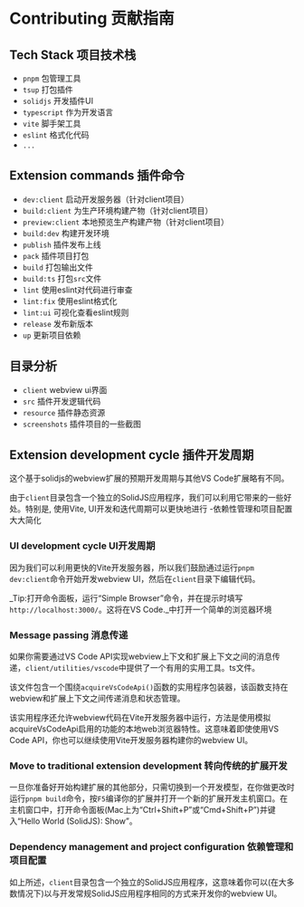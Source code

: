 # Contributing 贡献指南

## Tech Stack 项目技术栈

- `pnpm` 包管理工具
- `tsup` 打包插件
- `solidjs` 开发插件UI
- `typescript` 作为开发语言
- `vite` 脚手架工具
- `eslint` 格式化代码
- `...`

## Extension commands 插件命令

- `dev:client` 启动开发服务器（针对client项目）
- `build:client` 为生产环境构建产物（针对client项目）
- `preview:client` 本地预览生产构建产物（针对client项目）
- `build:dev` 构建开发环境
- `publish` 插件发布上线
- `pack` 插件项目打包
- `build` 打包输出文件
- `build:ts` 打包`src`文件
- `lint` 使用eslint对代码进行审查
- `lint:fix` 使用eslint格式化
- `lint:ui` 可视化查看eslint规则
- `release` 发布新版本
- `up` 更新项目依赖

## 目录分析

- `client` webview ui界面
- `src` 插件开发逻辑代码
- `resource` 插件静态资源
- `screenshots` 插件项目的一些截图

## Extension development cycle 插件开发周期

这个基于solidjs的webview扩展的预期开发周期与其他VS Code扩展略有不同。

由于`client`目录包含一个独立的SolidJS应用程序，我们可以利用它带来的一些好处。特别是,
使用Vite, UI开发和迭代周期可以更快地进行
-依赖性管理和项目配置大大简化

### UI development cycle UI开发周期

因为我们可以利用更快的Vite开发服务器，所以我们鼓励通过运行`pnpm dev:client`命令开始开发webview UI，然后在`client`目录下编辑代码。

_Tip:打开命令面板，运行“Simple Browser”命令，并在提示时填写`http://localhost:3000/`。这将在VS Code._中打开一个简单的浏览器环境

### Message passing 消息传递

如果你需要通过VS Code API实现webview上下文和扩展上下文之间的消息传递，`client/utilities/vscode`中提供了一个有用的实用工具。ts文件。

该文件包含一个围绕`acquireVsCodeApi()`函数的实用程序包装器，该函数支持在webview和扩展上下文之间传递消息和状态管理。

该实用程序还允许webview代码在Vite开发服务器中运行，方法是使用模拟acquireVsCodeApi启用的功能的本地web浏览器特性。这意味着即使使用VS Code API，你也可以继续使用Vite开发服务器构建你的webview UI。

### Move to traditional extension development 转向传统的扩展开发

一旦你准备好开始构建扩展的其他部分，只需切换到一个开发模型，在你做更改时运行`pnpm build`命令，按`F5`编译你的扩展并打开一个新的扩展开发主机窗口。在主机窗口中，打开命令面板(Mac上为“Ctrl+Shift+P”或“Cmd+Shift+P”)并键入“Hello World (SolidJS): Show”。

### Dependency management and project configuration 依赖管理和项目配置

如上所述，`client`目录包含一个独立的SolidJS应用程序，这意味着你可以(在大多数情况下)以与开发常规SolidJS应用程序相同的方式来开发你的webview UI。
